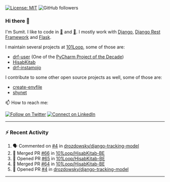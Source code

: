 [![License: MIT](https://img.shields.io/badge/License-MIT-yellow.svg)](https://opensource.org/licenses/MIT)
![GitHub followers](https://img.shields.io/github/followers/sumit4613?style=social)

### Hi there 👋

I'm Sumit. I like to code in [:snake:](https://python.org/) and [:rabbit:](https://golang.org). I mostly work with [Django](https://djangoproject.com), [Django Rest Framework](https://www.django-rest-framework.org/) and [Flask](https://flask.palletsprojects.com).

I maintain several projects at [101Loop](https://github.com/101loop/), some of those are:

- [drf-user](https://github.com/101loop/drf-user) (One of the [PyCharm Project of the Decade](https://www.jetbrains.com/lp/pycharm-10-years/))
- [HisabKitab](https://github.com/101loop/HisabKitab-BE)
- [drf-instamojo](https://github.com/101loop/drf-instamojo)

I contribute to some other open source projects as well, some of those are:

- [create-envfile](https://github.com/SpicyPizza/create-envfile)
- [shynet](https://github.com/milesmcc/shynet)

📫 How to reach me:

[![Follow on Twitter](https://img.shields.io/badge/--twitter?label=Twitter&logo=Twitter&style=social)](https://twitter.com/sumitsingh4613) [![Connect on LinkedIn](https://img.shields.io/badge/--linkedin?label=LinkedIn&logo=LinkedIn&style=social)](https://www.linkedin.com/in/sumit4613)


---

### :zap: Recent Activity

<!--START_SECTION:activity-->
1. 🗣 Commented on [#4](https://github.com/drozdowsky/django-tracking-model/pull/4#issuecomment-1914124422) in [drozdowsky/django-tracking-model](https://github.com/drozdowsky/django-tracking-model)
2. 🎉 Merged PR [#66](https://github.com/101Loop/HisabKitab-BE/pull/66) in [101Loop/HisabKitab-BE](https://github.com/101Loop/HisabKitab-BE)
3. 💪 Opened PR [#65](https://github.com/101Loop/HisabKitab-BE/pull/65) in [101Loop/HisabKitab-BE](https://github.com/101Loop/HisabKitab-BE)
4. 🎉 Merged PR [#64](https://github.com/101Loop/HisabKitab-BE/pull/64) in [101Loop/HisabKitab-BE](https://github.com/101Loop/HisabKitab-BE)
5. 💪 Opened PR [#4](https://github.com/drozdowsky/django-tracking-model/pull/4) in [drozdowsky/django-tracking-model](https://github.com/drozdowsky/django-tracking-model)
<!--END_SECTION:activity-->

---
